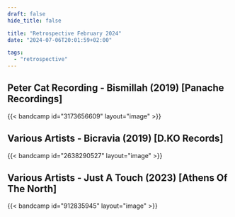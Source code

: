 ```yaml
---
draft: false
hide_title: false

title: "Retrospective February 2024"
date: "2024-07-06T20:01:59+02:00"

tags:
  - "retrospective"
---
```


## Peter Cat Recording - Bismillah (2019) [Panache Recordings]

{{< bandcamp id="3173656609" layout="image" >}}

## Various Artists - Bicravia (2019) [D.KO Records]

{{< bandcamp id="2638290527" layout="image" >}}

## Various Artists - Just A Touch (2023) [Athens Of The North]

{{< bandcamp id="912835945" layout="image" >}}
